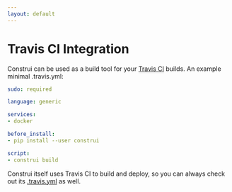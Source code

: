 ```yaml
---
layout: default
---
```


# Travis CI Integration

Construi can be used as a build tool for your
[Travis CI](https://travis-ci.org/) builds.
An example minimal .travis.yml:

```yaml
sudo: required

language: generic

services:
- docker

before_install:
- pip install --user construi

script:
- construi build
```

Construi itself uses Travis CI to build and deploy, so you can always check
out its [.travis.yml](https://github.com/lstephen/construi/blob/master/.travis.yml)
as well.

